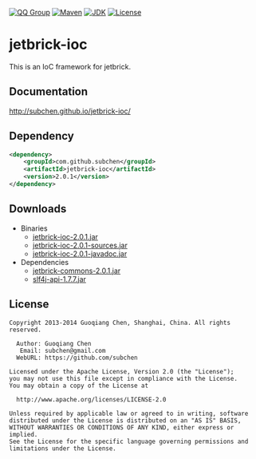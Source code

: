 [![QQ Group](http://img.shields.io/badge/QQ-310491655-blue.svg)](http://shang.qq.com/wpa/qunwpa?idkey=c81a8f922d2b00422761558c4c547a4c4af778edcb0a70c99aadf9e33d80cb11)
[![Maven](http://img.shields.io/badge/jetbrick--ioc-v2.0.1-brightgreen.svg)](http://search.maven.org/#search%7Cga%7C1%7Ca%3A%22jetbrick-ioc%22)
[![JDK](http://img.shields.io/badge/JDK-v6.0+-yellow.svg)](http://www.oracle.com/technetwork/java/javase/downloads/index.html)
[![License](http://img.shields.io/badge/License-Apache_2-red.svg)](http://www.apache.org/licenses/LICENSE-2.0)


jetbrick-ioc
==================

This is an IoC framework for jetbrick.


Documentation
---------------------------

http://subchen.github.io/jetbrick-ioc/


Dependency
---------------------------

```xml
<dependency>
    <groupId>com.github.subchen</groupId>
    <artifactId>jetbrick-ioc</artifactId>
    <version>2.0.1</version>
</dependency>
```

Downloads
---------------------------

* Binaries
    - [jetbrick-ioc-2.0.1.jar][1]
    - [jetbrick-ioc-2.0.1-sources.jar][2]
    - [jetbrick-ioc-2.0.1-javadoc.jar][3]
* Dependencies
    - [jetbrick-commons-2.0.1.jar][4]
    - [slf4j-api-1.7.7.jar][5]

[1]: http://search.maven.org/remotecontent?filepath=com/github/subchen/jetbrick-ioc/2.0.1/jetbrick-ioc-2.0.1.jar
[2]: http://search.maven.org/remotecontent?filepath=com/github/subchen/jetbrick-ioc/2.0.1/jetbrick-ioc-2.0.1-sources.jar
[3]: http://search.maven.org/remotecontent?filepath=com/github/subchen/jetbrick-ioc/2.0.1/jetbrick-ioc-2.0.1-javadoc.jar
[4]: http://search.maven.org/remotecontent?filepath=com/github/subchen/jetbrick-commons/2.0.1/jetbrick-commons-2.0.1.jar
[5]: http://search.maven.org/remotecontent?filepath=org/slf4j/slf4j-api/1.7.7/slf4j-api-1.7.7.jar


License
---------------------------

```
Copyright 2013-2014 Guoqiang Chen, Shanghai, China. All rights reserved.

  Author: Guoqiang Chen
   Email: subchen@gmail.com
  WebURL: https://github.com/subchen

Licensed under the Apache License, Version 2.0 (the "License");
you may not use this file except in compliance with the License.
You may obtain a copy of the License at

  http://www.apache.org/licenses/LICENSE-2.0

Unless required by applicable law or agreed to in writing, software
distributed under the License is distributed on an "AS IS" BASIS,
WITHOUT WARRANTIES OR CONDITIONS OF ANY KIND, either express or implied.
See the License for the specific language governing permissions and
limitations under the License.
```
